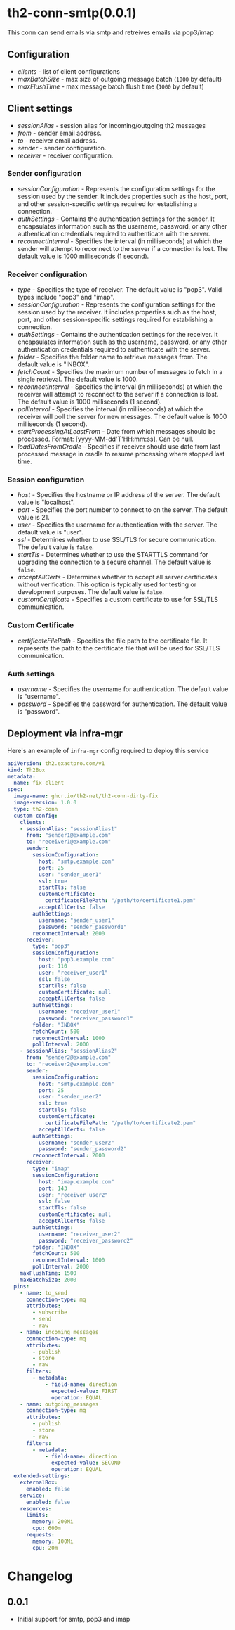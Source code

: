 # th2-conn-smtp(0.0.1)
This conn can send emails via smtp and retreives emails via pop3/imap

## Configuration

+ *clients* - list of client configurations
+ *maxBatchSize* - max size of outgoing message batch (`1000` by default)
+ *maxFlushTime* - max message batch flush time (`1000` by default)

## Client settings
+ *sessionAlias* - session alias for incoming/outgoing th2 messages
+ *from* - sender email address.
+ *to* - receiver email address.
+ *sender* - sender configuration.
+ *receiver* - receiver configuration.

### Sender configuration
+ *sessionConfiguration* - Represents the configuration settings for the session used by the sender. It includes properties such as the host, port, and other session-specific settings required for establishing a connection.
+ *authSettings* - Contains the authentication settings for the sender. It encapsulates information such as the username, password, or any other authentication credentials required to authenticate with the server.
+ *reconnectInterval* - Specifies the interval (in milliseconds) at which the sender will attempt to reconnect to the server if a connection is lost. The default value is 1000 milliseconds (1 second).

### Receiver configuration

+ *type* - Specifies the type of receiver. The default value is "pop3". Valid types include "pop3" and "imap".
+ *sessionConfiguration* - Represents the configuration settings for the session used by the receiver. It includes properties such as the host, port, and other session-specific settings required for establishing a connection.
+ *authSettings* - Contains the authentication settings for the receiver. It encapsulates information such as the username, password, or any other authentication credentials required to authenticate with the server.
+ *folder* - Specifies the folder name to retrieve messages from. The default value is "INBOX".
+ *fetchCount* - Specifies the maximum number of messages to fetch in a single retrieval. The default value is 1000.
+ *reconnectInterval* - Specifies the interval (in milliseconds) at which the receiver will attempt to reconnect to the server if a connection is lost. The default value is 1000 milliseconds (1 second).
+ *pollInterval* - Specifies the interval (in milliseconds) at which the receiver will poll the server for new messages. The default value is 1000 milliseconds (1 second).
+ *startProcessingAtLeastFrom* - Date from which messages should be processed. Format: [yyyy-MM-dd'T'HH:mm:ss]. Can be null.
+ *loadDatesFromCradle* - Specifies if receiver should use date from last processed message in cradle to resume processing where stopped last time.

### Session configuration
+ *host* - Specifies the hostname or IP address of the server. The default value is "localhost".
+ *port* - Specifies the port number to connect to on the server. The default value is 21.
+ *user* - Specifies the username for authentication with the server. The default value is "user".
+ *ssl* - Determines whether to use SSL/TLS for secure communication. The default value is `false`.
+ *startTls* - Determines whether to use the STARTTLS command for upgrading the connection to a secure channel. The default value is `false`.
+ *acceptAllCerts* - Determines whether to accept all server certificates without verification. This option is typically used for testing or development purposes. The default value is `false`.
+ *customCertificate* - Specifies a custom certificate to use for SSL/TLS communication.

### Custom Certificate
+ *certificateFilePath* - Specifies the file path to the certificate file. It represents the path to the certificate file that will be used for SSL/TLS communication.

### Auth settings
+ *username* - Specifies the username for authentication. The default value is "username".
+ *password* - Specifies the password for authentication. The default value is "password".

## Deployment via infra-mgr

Here's an example of `infra-mgr` config required to deploy this service

```yaml
apiVersion: th2.exactpro.com/v1
kind: Th2Box
metadata:
  name: fix-client
spec:
  image-name: ghcr.io/th2-net/th2-conn-dirty-fix
  image-version: 1.0.0
  type: th2-conn
  custom-config:
    clients:
    - sessionAlias: "sessionAlias1"
      from: "sender1@example.com"
      to: "receiver1@example.com"
      sender:
        sessionConfiguration:
          host: "smtp.example.com"
          port: 25
          user: "sender_user1"
          ssl: true
          startTls: false
          customCertificate:
            certificateFilePath: "/path/to/certificate1.pem"
          acceptAllCerts: false
        authSettings:
          username: "sender_user1"
          password: "sender_password1"
        reconnectInterval: 2000
      receiver:
        type: "pop3"
        sessionConfiguration:
          host: "pop3.example.com"
          port: 110
          user: "receiver_user1"
          ssl: false
          startTls: false
          customCertificate: null
          acceptAllCerts: false
        authSettings:
          username: "receiver_user1"
          password: "receiver_password1"
        folder: "INBOX"
        fetchCount: 500
        reconnectInterval: 1000
        pollInterval: 2000
    - sessionAlias: "sessionAlias2"
      from: "sender2@example.com"
      to: "receiver2@example.com"
      sender:
        sessionConfiguration:
          host: "smtp.example.com"
          port: 25
          user: "sender_user2"
          ssl: true
          startTls: false
          customCertificate:
            certificateFilePath: "/path/to/certificate2.pem"
          acceptAllCerts: false
        authSettings:
          username: "sender_user2"
          password: "sender_password2"
        reconnectInterval: 2000
      receiver:
        type: "imap"
        sessionConfiguration:
          host: "imap.example.com"
          port: 143
          user: "receiver_user2"
          ssl: false
          startTls: false
          customCertificate: null
          acceptAllCerts: false
        authSettings:
          username: "receiver_user2"
          password: "receiver_password2"
        folder: "INBOX"
        fetchCount: 500
        reconnectInterval: 1000
        pollInterval: 2000
    maxFlushTime: 1500
    maxBatchSize: 2000
  pins:
    - name: to_send
      connection-type: mq
      attributes:
        - subscribe
        - send
        - raw
    - name: incoming_messages
      connection-type: mq
      attributes:
        - publish
        - store
        - raw
      filters:
        - metadata:
            - field-name: direction
              expected-value: FIRST
              operation: EQUAL
    - name: outgoing_messages
      connection-type: mq
      attributes:
        - publish
        - store
        - raw
      filters:
        - metadata:
            - field-name: direction
              expected-value: SECOND
              operation: EQUAL
  extended-settings:
    externalBox:
      enabled: false
    service:
      enabled: false
    resources:
      limits:
        memory: 200Mi
        cpu: 600m
      requests:
        memory: 100Mi
        cpu: 20m
```

# Changelog
## 0.0.1
+ Initial support for smtp, pop3 and imap
